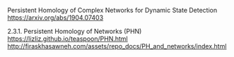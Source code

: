 Persistent Homology of Complex Networks for Dynamic State Detection  
https://arxiv.org/abs/1904.07403

2.3.1. Persistent Homology of Networks (PHN)  
https://lizliz.github.io/teaspoon/PHN.html  
http://firaskhasawneh.com/assets/repo_docs/PH_and_networks/index.html
